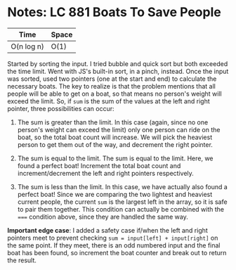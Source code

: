 # Notes: LC 881 Boats To Save People

| Time       | Space |
| ---------- | ----- |
| O(n log n) | O(1)  |

Started by sorting the input. I tried bubble and quick sort but both exceeded
the time limit. Went with JS's built-in sort, in a pinch, instead. Once the
input was sorted, used two pointers (one at the start and end) to calculate the
necessary boats. The key to realize is that the problem mentions that all people
will be able to get on a boat, so that means no person's weight will exceed the
limit. So, if `sum` is the sum of the values at the left and right pointer,
three possibilities can occur:

1. The sum is greater than the limit. In this case (again, since no one person's
   weight can exceed the limit) only one person can ride on the boat, so the
   total boat count will increase. We will pick the heaviest person to get them
   out of the way, and decrement the right pointer.

2. The sum is equal to the limit. The sum is equal to the limit. Here, we found
   a perfect boat! Increment the total boat count and increment/decrement the
   left and right pointers respectively.

3. The sum is less than the limit. In this case, we have actually also found a
   perfect boat! Since we are comparing the two lightest and heaviest current
   people, the current `sum` is the largest left in the array, so it is safe to
   pair them together. This condition can actually be combined with the `===`
   condition above, since they are handled the same way.

**Important edge case**: I added a safety case if/when the left and right
pointers meet to prevent checking `sum = input[left] + input[right]` on the same
point. If they meet, there is an odd numbered input and the final boat has been
found, so increment the boat counter and break out to return the result.
